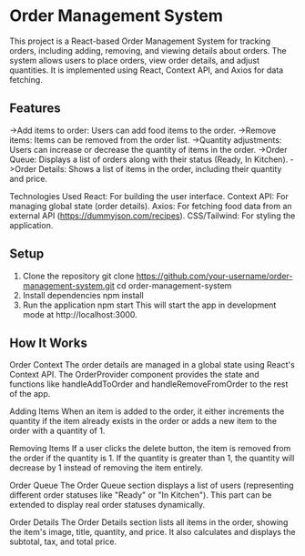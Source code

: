 # Order Management System
This project is a React-based Order Management System for tracking orders, including adding, removing, and viewing details about orders. The system allows users to place orders, view order details, and adjust quantities. It is implemented using React, Context API, and Axios for data fetching.

## Features
->Add items to order: Users can add food items to the order.
->Remove items: Items can be removed from the order list.
->Quantity adjustments: Users can increase or decrease the quantity of items in the order.
->Order Queue: Displays a list of orders along with their status (Ready, In Kitchen).
->Order Details: Shows a list of items in the order, including their quantity and price.

Technologies Used
React: For building the user interface.
Context API: For managing global state (order details).
Axios: For fetching food data from an external API (https://dummyjson.com/recipes).
CSS/Tailwind: For styling the application.

## Setup
1. Clone the repository
git clone https://github.com/your-username/order-management-system.git
cd order-management-system
2. Install dependencies
npm install
3. Run the application
npm start
This will start the app in development mode at http://localhost:3000.

 ## How It Works
Order Context
The order details are managed in a global state using React's Context API. The OrderProvider component provides the state and functions like handleAddToOrder and handleRemoveFromOrder to the rest of the app.

Adding Items
When an item is added to the order, it either increments the quantity if the item already exists in the order or adds a new item to the order with a quantity of 1.

Removing Items
If a user clicks the delete button, the item is removed from the order if the quantity is 1. If the quantity is greater than 1, the quantity will decrease by 1 instead of removing the item entirely.

Order Queue
The Order Queue section displays a list of users (representing different order statuses like "Ready" or "In Kitchen"). This part can be extended to display real order statuses dynamically.

Order Details
The Order Details section lists all items in the order, showing the item's image, title, quantity, and price. It also calculates and displays the subtotal, tax, and total price.